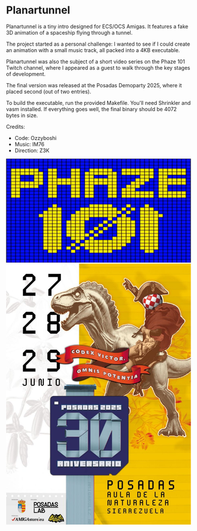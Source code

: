 # Planartunnel
Planartunnel is a tiny intro designed for ECS/OCS Amigas.
It features a fake 3D animation of a spaceship flying through a tunnel.

The project started as a personal challenge: I wanted to see if I could create an animation with a small music track, all packed into a 4KB executable.

Planartunnel was also the subject of a short video series on the Phaze 101 Twitch channel, where I appeared as a guest to walk through the key stages of development.

The final version was released at the Posadas Demoparty 2025, where it placed second (out of two entries).

To build the executable, run the provided Makefile.
You'll need Shrinkler and vasm installed.
If everything goes well, the final binary should be 4072 bytes in size.

Credits:
- Code: Ozzyboshi
- Music: IM76
- Direction: Z3K

![hq720](hq720.jpg)
![posadas_cartel_2025](posadas_cartel_2025.jpg)
